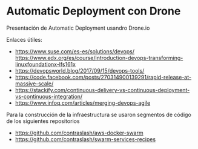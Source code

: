# Automatic Deployment con Drone

Presentación de Automatic Deployment usandro Drone.io

Enlaces útiles:
- https://www.suse.com/es-es/solutions/devops/
https://www.edx.org/es/course/introduction-devops-transforming-linuxfoundationx-lfs161x
- https://devopsworld.blog/2017/09/15/devops-tools/
- https://code.facebook.com/posts/270314900139291/rapid-release-at-massive-scale/
- https://stackify.com/continuous-delivery-vs-continuous-deployment-vs-continuous-integration/
- https://www.infoq.com/articles/merging-devops-agile

Para la construcción de la infraestructura se usaron segmentos de código de los siguientes repositorios

- https://github.com/contraslash/aws-docker-swarm
- https://github.com/contraslash/swarm-services-recipes
